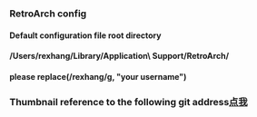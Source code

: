 ### RetroArch config

#### Default configuration file root directory

#### /Users/rexhang/Library/Application\ Support/RetroArch/

#### please replace(/rexhang/g, "your username")

### Thumbnail reference to the following git address[点我](https://github.com/libretro-thumbnails/Nintendo_-_Nintendo_DS)

